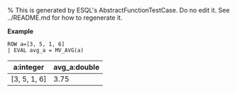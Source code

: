 % This is generated by ESQL's AbstractFunctionTestCase. Do no edit it. See ../README.md for how to regenerate it.

**Example**

```esql
ROW a=[3, 5, 1, 6]
| EVAL avg_a = MV_AVG(a)
```

| a:integer | avg_a:double |
| --- | --- |
| [3, 5, 1, 6] | 3.75 |


